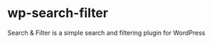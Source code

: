 wp-search-filter
================

Search &amp; Filter is a simple search and filtering plugin for WordPress
